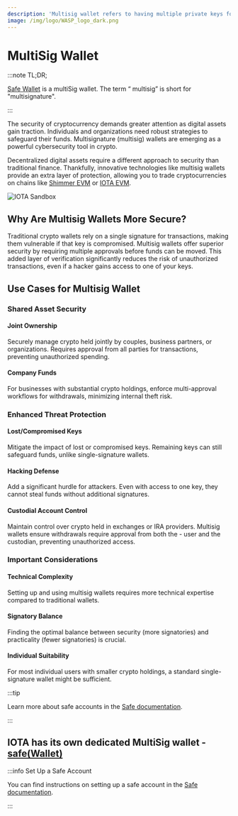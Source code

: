 ```yaml
---
description: 'Multisig wallet refers to having multiple private keys for a single web3 wallet.'
image: /img/logo/WASP_logo_dark.png
---
```


# MultiSig Wallet

:::note TL;DR;

[Safe Wallet](https://safe.iotaledger.net/welcome) is a multiSig wallet. The term “
  multisig” is short for "multisignature".

:::

The security of cryptocurrency demands greater attention as digital assets gain traction. Individuals and organizations need robust strategies to safeguard their funds. Multisignature (multisig) wallets are emerging as a powerful cybersecurity tool in crypto.

Decentralized digital assets require a different approach to security than traditional finance. Thankfully, innovative technologies like multisig wallets provide an extra layer of protection, allowing you to trade cryptocurrencies on chains like [Shimmer EVM](https://explorer.evm.shimmer.network/) or [IOTA EVM](https://explorer.evm.iota.org/).

![IOTA Sandbox](/img/get-started/safe/safe.png)

## Why Are Multisig Wallets More Secure?

Traditional crypto wallets rely on a single signature for transactions, making them vulnerable if that key is compromised. Multisig wallets offer superior security by requiring multiple approvals before funds can be moved. This added layer of verification significantly reduces the risk of unauthorized transactions, even if a hacker gains access to one of your keys.

## Use Cases for Multisig Wallet

### Shared Asset Security

#### Joint Ownership

Securely manage crypto held jointly by couples, business partners, or organizations. Requires approval from all parties for transactions, preventing unauthorized spending.

#### Company Funds

 For businesses with substantial crypto holdings, enforce multi-approval workflows for withdrawals, minimizing internal theft risk.

### Enhanced Threat Protection

#### Lost/Compromised Keys

 Mitigate the impact of lost or compromised keys. Remaining keys can still safeguard funds, unlike single-signature wallets.

#### Hacking Defense

 Add a significant hurdle for attackers. Even with access to one key, they cannot steal funds without additional signatures.

#### Custodial Account Control

 Maintain control over crypto held in exchanges or IRA providers. Multisig wallets ensure withdrawals require approval from both the - user and the custodian, preventing unauthorized access.

### Important Considerations

#### Technical Complexity

 Setting up and using multisig wallets requires more technical expertise compared to traditional wallets.

#### Signatory Balance

Finding the optimal balance between security (more signatories) and practicality (fewer signatories) is crucial.

#### Individual Suitability

 For most individual users with smaller crypto holdings, a standard single-signature wallet might be sufficient.


:::tip

Learn more about safe accounts in the [Safe documentation](https://help.safe.global/en/articles/40835-what-safe-setup-should-i-use).

:::

## IOTA has its own dedicated MultiSig wallet - [safe(Wallet)](https://safe.iotaledger.net/welcome)

:::info Set Up a Safe Account

You can find instructions on setting up a safe account in the [Safe documentation](https://help.safe.global/en/articles/40868-creating-a-safe-on-a-web-browser).

:::